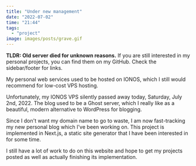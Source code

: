 ```yaml
---
title: "Under new management"
date: "2022-07-02"
time: "21:44"
tags:
  - "project"
image: images/posts/grave.gif
---
```


**TLDR: Old server died for unknown reasons.** If you are still interested in my personal projects, you can find them on my GitHub. Check the sidebar/footer for links.

My personal web services used to be hosted on IONOS, which I still would recommend for low-cost VPS hosting.

Unfortunately, my IONOS VPS silently passed away today, Saturday, July 2nd, 2022. The blog used to be a Ghost server, which I really like as a beautiful, modern alternative to WordPress for blogging.

Since I don't want my domain name to go to waste, I am now fast-tracking my new personal blog which I've been working on. This project is implemented in Next.js, a static site generator that I have been interested in for some time.

I still have a lot of work to do on this website and hope to get my projects posted as well as actually finishing its implementation.
